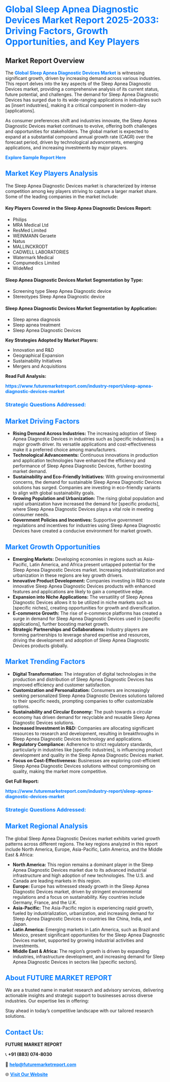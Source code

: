 <h1 style="color: #007BFF;">Global Sleep Apnea Diagnostic Devices Market Report 2025-2033: Driving Factors, Growth Opportunities, and Key Players</h1>

<section id="overview">
<h2>Market Report Overview</h2>
<p>The <a href="https://www.futuremarketreport.com/industry-report/sleep-apnea-diagnostic-devices-market" style="color: #007BFF; text-decoration: none;"><strong>Global Sleep Apnea Diagnostic Devices Market</strong></a> is witnessing significant growth, driven by increasing demand across various industries. This report delves into the key aspects of the Sleep Apnea Diagnostic Devices market, providing a comprehensive analysis of its current status, future potential, and challenges. The demand for Sleep Apnea Diagnostic Devices has surged due to its wide-ranging applications in industries such as [insert industries], making it a critical component in modern-day [applications].</p>
<p>As consumer preferences shift and industries innovate, the Sleep Apnea Diagnostic Devices market continues to evolve, offering both challenges and opportunities for stakeholders. The global market is expected to expand at a substantial compound annual growth rate (CAGR) over the forecast period, driven by technological advancements, emerging applications, and increasing investments by major players.</p>
</section>

<section id="overview">
<p><a href="https://www.futuremarketreport.com/request-sample/reportId=121820" style="color: #007BFF; text-decoration: none;"><strong>Explore Sample Report Here</strong></a></p>
</section>

<section id="key-players">
<h2 style="color: #007BFF;">Market Key Players Analysis</h2>
<p>The Sleep Apnea Diagnostic Devices market is characterized by intense competition among key players striving to capture a larger market share. Some of the leading companies in the market include:</p>
<h4>Key Players Covered in the Sleep Apnea Diagnostic Devices Report:</h4>
<ul><li>Philips</li><li>MRA Medical Ltd</li><li>ResMed Limited</li><li>WEINMANN Geraete</li><li>Natus</li><li>MALLINCKRODT</li><li>CADWELL LABORATORIES</li><li>Watermark Medical</li><li>Compumedics Limited</li><li>WideMed</li></ul>
<h4>Sleep Apnea Diagnostic Devices Market Segmentation by Type:</h4>
<ul><li>Screening type Sleep Apnea Diagnostic device</li><li>Stereotypes Sleep Apnea Diagnostic device</li></ul>

<h4>Sleep Apnea Diagnostic Devices Market Segmentation by Application:</h4>
<ul><li>Sleep apnea diagnosis</li><li>Sleep apnea treatment</li><li>Sleep Apnea Diagnostic Devices</li></ul>
<p><strong>Key Strategies Adopted by Market Players:</strong></p>
<ul>
<li>Innovation and R&D</li>
<li>Geographical Expansion</li>
<li>Sustainability Initiatives</li>
<li>Mergers and Acquisitions</li>
</ul>
</section>

<section>
<p><strong>Read Full Analysis: </strong></p><a href="https://www.futuremarketreport.com/industry-report/sleep-apnea-diagnostic-devices-market" style="color: #007BFF; text-decoration: none;"><strong>https://www.futuremarketreport.com/industry-report/sleep-apnea-diagnostic-devices-market</strong></a>
<h3 style="color: #007BFF;">Strategic Questions Addressed:</h3>
</section>

<section id="driving-factors">
<h2 style="color: #007BFF;">Market Driving Factors</h2>
<ul>
<li><strong>Rising Demand Across Industries:</strong> The increasing adoption of Sleep Apnea Diagnostic Devices in industries such as [specific industries] is a major growth driver. Its versatile applications and cost-effectiveness make it a preferred choice among manufacturers.</li>
<li><strong>Technological Advancements:</strong> Continuous innovations in production and application technologies have enhanced the efficiency and performance of Sleep Apnea Diagnostic Devices, further boosting market demand.</li>
<li><strong>Sustainability and Eco-Friendly Initiatives:</strong> With growing environmental concerns, the demand for sustainable Sleep Apnea Diagnostic Devices solutions has surged. Companies are investing in eco-friendly variants to align with global sustainability goals.</li>
<li><strong>Growing Population and Urbanization:</strong> The rising global population and rapid urbanization have increased the demand for [specific products], where Sleep Apnea Diagnostic Devices plays a vital role in meeting consumer needs.</li>
<li><strong>Government Policies and Incentives:</strong> Supportive government regulations and incentives for industries using Sleep Apnea Diagnostic Devices have created a conducive environment for market growth.</li>
</ul>
</section>

<section id="growth-opportunities">
<h2 style="color: #007BFF;">Market Growth Opportunities</h2>
<ul>
<li><strong>Emerging Markets:</strong> Developing economies in regions such as Asia-Pacific, Latin America, and Africa present untapped potential for the Sleep Apnea Diagnostic Devices market. Increasing industrialization and urbanization in these regions are key growth drivers.</li>
<li><strong>Innovative Product Development:</strong> Companies investing in R&D to create innovative Sleep Apnea Diagnostic Devices products with enhanced features and applications are likely to gain a competitive edge.</li>
<li><strong>Expansion into Niche Applications:</strong> The versatility of Sleep Apnea Diagnostic Devices allows it to be utilized in niche markets such as [specific niches], creating opportunities for growth and diversification.</li>
<li><strong>E-commerce Growth:</strong> The rise of e-commerce platforms has created a surge in demand for Sleep Apnea Diagnostic Devices used in [specific applications], further boosting market growth.</li>
<li><strong>Strategic Partnerships and Collaborations:</strong> Industry players are forming partnerships to leverage shared expertise and resources, driving the development and adoption of Sleep Apnea Diagnostic Devices products globally.</li>
</ul>
</section>

<section id="trending-factors">
<h2 style="color: #007BFF;">Market Trending Factors</h2>
<ul>
<li><strong>Digital Transformation:</strong> The integration of digital technologies in the production and distribution of Sleep Apnea Diagnostic Devices has improved efficiency and customer satisfaction.</li>
<li><strong>Customization and Personalization:</strong> Consumers are increasingly seeking personalized Sleep Apnea Diagnostic Devices solutions tailored to their specific needs, prompting companies to offer customizable options.</li>
<li><strong>Sustainability and Circular Economy:</strong> The push towards a circular economy has driven demand for recyclable and reusable Sleep Apnea Diagnostic Devices solutions.</li>
<li><strong>Increased Investment in R&D:</strong> Companies are allocating significant resources to research and development, resulting in breakthroughs in Sleep Apnea Diagnostic Devices technology and applications.</li>
<li><strong>Regulatory Compliance:</strong> Adherence to strict regulatory standards, particularly in industries like [specific industries], is influencing product development and quality in the Sleep Apnea Diagnostic Devices market.</li>
<li><strong>Focus on Cost-Effectiveness:</strong> Businesses are exploring cost-efficient Sleep Apnea Diagnostic Devices solutions without compromising on quality, making the market more competitive.</li>
</ul>
</section>

<section>
<p><strong>Get Full Report: </strong></p><a href="https://www.futuremarketreport.com/industry-report/sleep-apnea-diagnostic-devices-market" style="color: #007BFF; text-decoration: none;"><strong>https://www.futuremarketreport.com/industry-report/sleep-apnea-diagnostic-devices-market</strong></a>
<h3 style="color: #007BFF;">Strategic Questions Addressed:</h3>
</section>


<section id="regional-analysis">
<h2 style="color: #007BFF;">Market Regional Analysis</h2>
<p>The global Sleep Apnea Diagnostic Devices market exhibits varied growth patterns across different regions. The key regions analyzed in this report include North America, Europe, Asia-Pacific, Latin America, and the Middle East & Africa:</p>
<ul>
<li><strong>North America:</strong> This region remains a dominant player in the Sleep Apnea Diagnostic Devices market due to its advanced industrial infrastructure and high adoption of new technologies. The U.S. and Canada are leading markets in this region.</li>
<li><strong>Europe:</strong> Europe has witnessed steady growth in the Sleep Apnea Diagnostic Devices market, driven by stringent environmental regulations and a focus on sustainability. Key countries include Germany, France, and the U.K.</li>
<li><strong>Asia-Pacific:</strong> The Asia-Pacific region is experiencing rapid growth, fueled by industrialization, urbanization, and increasing demand for Sleep Apnea Diagnostic Devices in countries like China, India, and Japan.</li>
<li><strong>Latin America:</strong> Emerging markets in Latin America, such as Brazil and Mexico, present significant opportunities for the Sleep Apnea Diagnostic Devices market, supported by growing industrial activities and investments.</li>
<li><strong>Middle East & Africa:</strong> The region’s growth is driven by expanding industries, infrastructure development, and increasing demand for Sleep Apnea Diagnostic Devices in sectors like [specific sectors].</li>
</ul>
</section>

<footer>
<h2 style="color: #007BFF;">About FUTURE MARKET REPORT</h2>
<p>We are a trusted name in market research and advisory services, delivering actionable insights and strategic support to businesses across diverse industries. Our expertise lies in offering:</p>

<p>Stay ahead in today’s competitive landscape with our tailored research solutions.</p>

<h2 style="color: #007BFF;">Contact Us:</h2>
<p><strong>FUTURE MARKET REPORT</strong></p>
<p>📞 <strong>+91 (883) 074-8030</strong></p>
<p>📧 <strong><a href="mailto:help@futuremarketreport.com" style="color: #007BFF;">help@futuremarketreport.com</a></strong></p>
<p>🌐 <strong><a href="https://www.futuremarketreport.com/" style="color: #007BFF;">Visit Our Website</a></strong></p>
</footer>